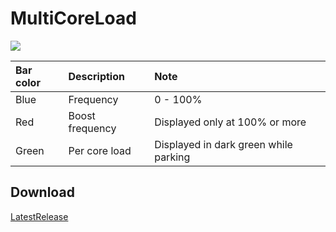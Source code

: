 # MultiCoreLoad

![](https://github.com/snow280x/MultiCoreLoad/blob/master/MultiCoreLoad/MultiCoreLoad.ico)

| Bar color | Description | Note |
|:--|:--|:--|
| Blue | Frequency | 0 - 100% |
| Red | Boost frequency | Displayed only at 100% or more |
| Green | Per core load | Displayed in dark green while parking |

## Download
[LatestRelease](https://github.com/snow280x/MultiCoreLoad/blob/master/MultiCoreLoad/MultiCoreLoad.exe)
